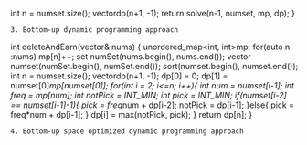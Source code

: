 int n = numset.size();
vector<int>dp(n+1, -1);
return solve(n-1, numset, mp, dp);
}
```
3. Bottom-up dynamic programming approach
```
int deleteAndEarn(vector<int>& nums) {
unordered_map<int, int>mp;
for(auto n :nums) mp[n]++;
set<int> numSet(nums.begin(), nums.end());
vector<int> numset(numSet.begin(), numSet.end());
sort(numset.begin(), numset.end());
int n = numset.size();
vector<int>dp(n+1, -1);
dp[0] = 0;
dp[1] = numset[0]*mp[numset[0]];
for(int i = 2; i<=n; i++){
int num = numset[i-1];
int freq = mp[num];
int notPick = INT_MIN;
int pick = INT_MIN;
if(numset[i-2] == numset[i-1]-1){
pick = freq*num + dp[i-2];
notPick = dp[i-1];
}else{
pick = freq*num + dp[i-1];
}
dp[i] = max(notPick, pick);
}
return dp[n];
}
```
4. Bottom-up space optimized dynamic programming approach
```
​
